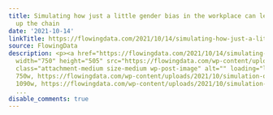 ```yaml
---
title: Simulating how just a little gender bias in the workplace can lead to big effects
  up the chain
date: '2021-10-14'
linkTitle: https://flowingdata.com/2021/10/14/simulating-how-just-a-little-gender-bias-in-the-workplace-can-lead-to-big-effects-up-the-chain/
source: FlowingData
description: <p><a href="https://flowingdata.com/2021/10/14/simulating-how-just-a-little-gender-bias-in-the-workplace-can-lead-to-big-effects-up-the-chain/"><img
  width="750" height="505" src="https://flowingdata.com/wp-content/uploads/2021/10/simulation-of-bias-750x505.png"
  class="attachment-medium size-medium wp-post-image" alt="" loading="lazy" srcset="https://flowingdata.com/wp-content/uploads/2021/10/simulation-of-bias-750x505.png
  750w, https://flowingdata.com/wp-content/uploads/2021/10/simulation-of-bias-1090x734.png
  1090w, https://flowingdata.com/wp-content/uploads/2021/10/simulation-of-bias-210x141.
  ...
disable_comments: true
---
```

<p><a href="https://flowingdata.com/2021/10/14/simulating-how-just-a-little-gender-bias-in-the-workplace-can-lead-to-big-effects-up-the-chain/"><img width="750" height="505" src="https://flowingdata.com/wp-content/uploads/2021/10/simulation-of-bias-750x505.png" class="attachment-medium size-medium wp-post-image" alt="" loading="lazy" srcset="https://flowingdata.com/wp-content/uploads/2021/10/simulation-of-bias-750x505.png 750w, https://flowingdata.com/wp-content/uploads/2021/10/simulation-of-bias-1090x734.png 1090w, https://flowingdata.com/wp-content/uploads/2021/10/simulation-of-bias-210x141. ...